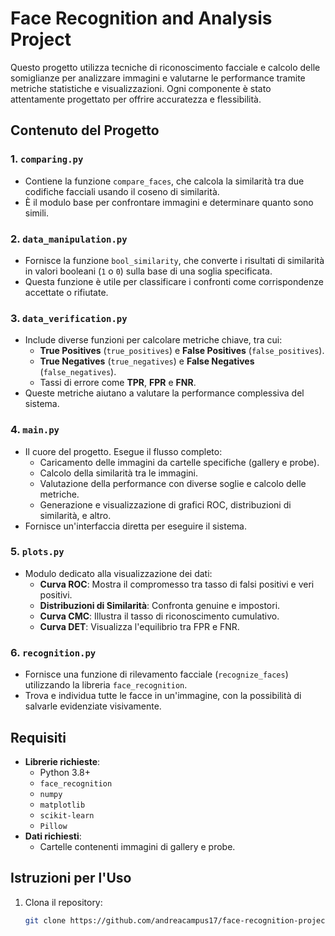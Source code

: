# Face Recognition and Analysis Project

Questo progetto utilizza tecniche di riconoscimento facciale e calcolo delle somiglianze per analizzare immagini e valutarne le performance tramite metriche statistiche e visualizzazioni. Ogni componente è stato attentamente progettato per offrire accuratezza e flessibilità.

## Contenuto del Progetto

### 1. `comparing.py`
- Contiene la funzione `compare_faces`, che calcola la similarità tra due codifiche facciali usando il coseno di similarità.
- È il modulo base per confrontare immagini e determinare quanto sono simili.

### 2. `data_manipulation.py`
- Fornisce la funzione `bool_similarity`, che converte i risultati di similarità in valori booleani (`1` o `0`) sulla base di una soglia specificata.
- Questa funzione è utile per classificare i confronti come corrispondenze accettate o rifiutate.

### 3. `data_verification.py`
- Include diverse funzioni per calcolare metriche chiave, tra cui:
  - **True Positives** (`true_positives`) e **False Positives** (`false_positives`).
  - **True Negatives** (`true_negatives`) e **False Negatives** (`false_negatives`).
  - Tassi di errore come **TPR**, **FPR** e **FNR**.
- Queste metriche aiutano a valutare la performance complessiva del sistema.

### 4. `main.py`
- Il cuore del progetto. Esegue il flusso completo:
  - Caricamento delle immagini da cartelle specifiche (gallery e probe).
  - Calcolo della similarità tra le immagini.
  - Valutazione della performance con diverse soglie e calcolo delle metriche.
  - Generazione e visualizzazione di grafici ROC, distribuzioni di similarità, e altro.
- Fornisce un'interfaccia diretta per eseguire il sistema.

### 5. `plots.py`
- Modulo dedicato alla visualizzazione dei dati:
  - **Curva ROC**: Mostra il compromesso tra tasso di falsi positivi e veri positivi.
  - **Distribuzioni di Similarità**: Confronta genuine e impostori.
  - **Curva CMC**: Illustra il tasso di riconoscimento cumulativo.
  - **Curva DET**: Visualizza l'equilibrio tra FPR e FNR.

### 6. `recognition.py`
- Fornisce una funzione di rilevamento facciale (`recognize_faces`) utilizzando la libreria `face_recognition`.
- Trova e individua tutte le facce in un'immagine, con la possibilità di salvarle evidenziate visivamente.

## Requisiti

- **Librerie richieste**:
  - Python 3.8+
  - `face_recognition`
  - `numpy`
  - `matplotlib`
  - `scikit-learn`
  - `Pillow`
- **Dati richiesti**:
  - Cartelle contenenti immagini di gallery e probe.

## Istruzioni per l'Uso

1. Clona il repository:
   ```bash
   git clone https://github.com/andreacampus17/face-recognition-project.git
